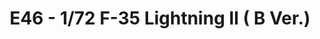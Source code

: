 ---
layout: product
title: " E46 - 1/72  F-35 Lightning II ( B Ver.)"
price: "4500" 
desc: "Maketa"
img_path: "/assets/img/HASE 01576.webp"
brand: "Hasegawa"
available: false
special_offer: false
new: false
soon: false
cat: "010000"
subcat: "015700"
subsubcat: "0N/A"
sifra: "HASE 01576"
popular: false
spec: false
---
